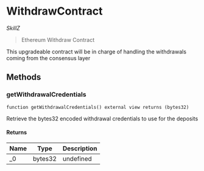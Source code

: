 # WithdrawContract

*SkillZ*

> Ethereum Withdraw Contract

This upgradeable contract will be in charge of handling the withdrawals         coming from the consensus layer



## Methods

### getWithdrawalCredentials

```solidity
function getWithdrawalCredentials() external view returns (bytes32)
```

Retrieve the bytes32 encoded withdrawal credentials to use for the deposits




#### Returns

| Name | Type | Description |
|---|---|---|
| _0 | bytes32 | undefined |




